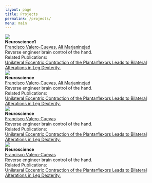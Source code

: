 ```yaml
---
layout: page
title: Projects
permalink: /projects/
menu: main
---
```

	
<div class="parent">
  <div class="column2">
  	<img src="../Photos/sample.jpg"><br> <!-- the picture should be the project image -->
  	<b>Neuroscience1</b><br>
	<a href="https://usc-bbdl.github.io/about/#Francisco">Francisco Valero-Cuevas</a>, <a href="https://usc-bbdl.github.io/about/#ali">Ali Marjaninejad</a><br>
	Reverse engineer brain control of the hand.<br>
	Related Publications:<br>
	<a href="https://usc-bbdl.github.io/Papers/2017WaldenFrontiers.pdf">Unilateral Eccentric Contraction of the Plantarflexors Leads to Bilateral Alterations in Leg Dexterity.</a>
  </div>  

  <div class="column2">
  	<img src="../Photos/sample.jpg"><br>
  	<b>Neuroscience</b><br>
	<a href="https://usc-bbdl.github.io/about/#Francisco">Francisco Valero-Cuevas</a>, <a href="https://usc-bbdl.github.io/about/#ali">Ali Marjaninejad</a><br>
	Reverse engineer brain control of the hand.<br>
	Related Publications:<br>
	<a href="https://usc-bbdl.github.io/Papers/2017WaldenFrontiers.pdf">Unilateral Eccentric Contraction of the Plantarflexors Leads to Bilateral Alterations in Leg Dexterity.</a> 
  </div> 
</div>

<div class="parent">
  <div class="column2">
  	<img src="../Photos/sample.jpg"><br>
  	<b>Neuroscience</b><br>
	<a href="https://usc-bbdl.github.io/Papers/2017WaldenFrontiers.pdf">Francisco Valero-Cuevas</a><br>
	Reverse engineer brain control of the hand.<br>
	Related Publications:<br>
	<a href="https://usc-bbdl.github.io/Papers/2017WaldenFrontiers.pdf">Unilateral Eccentric Contraction of the Plantarflexors Leads to Bilateral Alterations in Leg Dexterity.</a> 
  </div>  

  <div class="column2">
  	<img src="../Photos/sample.jpg"><br>
  	<b>Neuroscience</b><br>
	<a href="https://usc-bbdl.github.io/Papers/2017WaldenFrontiers.pdf">Francisco Valero-Cuevas</a><br>
	Reverse engineer brain control of the hand.<br>
	Related Publications:<br>
	<a href="https://usc-bbdl.github.io/Papers/2017WaldenFrontiers.pdf">Unilateral Eccentric Contraction of the Plantarflexors Leads to Bilateral Alterations in Leg Dexterity.</a> 
  </div>
</div>